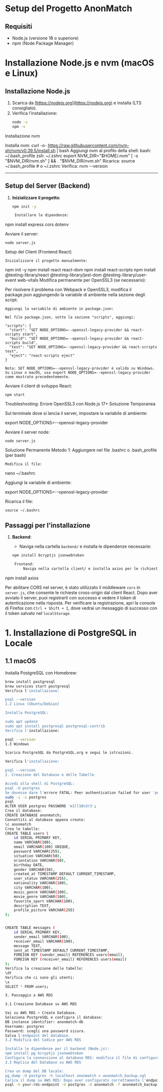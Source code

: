 # Setup del Progetto AnonMatch

## Requisiti

- Node.js (versione 18 o superiore)
- npm (Node Package Manager)

# Installazione Node.js e nvm (macOS e Linux)

## Installazione Node.js
1. Scarica da [https://nodejs.org](https://nodejs.org) e installa (LTS consigliato).
2. Verifica l'installazione:
   ```bash
   node -v
   npm -v
Installazione nvm

Installa nvm:
curl -o- https://raw.githubusercontent.com/nvm-sh/nvm/v0.39.5/install.sh | bash
Aggiungi nvm al profilo della shell:
bash: ~/.bash_profile
zsh: ~/.zshrc
export NVM_DIR="$HOME/.nvm"
[ -s "$NVM_DIR/nvm.sh" ] && \. "$NVM_DIR/nvm.sh"
Ricarica:
source ~/.bash_profile  # o ~/.zshrc
Verifica:
nvm --version


---

## Setup del Server (Backend)

1. **Inizializzare il progetto**:

   ```bash
   npm init -y

    Installare le dipendenze:

npm install express cors dotenv

Avviare il server:

    node server.js

Setup del Client (Frontend React)

    Inizializzare il progetto manualmente:

npm init -y
npm install react react-dom
npm install react-scripts
npm install @testing-library/react @testing-library/jest-dom @testing-library/user-event web-vitals
Modifica permanente per OpenSSL3 (se necessario):

Per risolvere il problema con Webpack e OpenSSL3, modifica il package.json aggiungendo la variabile di ambiente nella sezione degli script:

    Aggiungi la variabile di ambiente in package.json:

    Nel file package.json, sotto la sezione "scripts", aggiungi:

    "scripts": {
      "start": "SET NODE_OPTIONS=--openssl-legacy-provider && react-scripts start",
      "build": "SET NODE_OPTIONS=--openssl-legacy-provider && react-scripts build",
      "test": "SET NODE_OPTIONS=--openssl-legacy-provider && react-scripts test",
      "eject": "react-scripts eject"
    }

    Nota: SET NODE_OPTIONS=--openssl-legacy-provider è valido su Windows. Su Linux o macOS, usa export NODE_OPTIONS=--openssl-legacy-provider come mostrato precedentemente.

Avviare il client di sviluppo React:

    npm start

Troubleshooting: Errore OpenSSL3 con Node.js 17+
Soluzione Temporanea

Sul terminale dove si lancia il server, impostare la variabile di ambiente:

export NODE_OPTIONS=--openssl-legacy-provider

Avviare il server node:

    node server.js    

Soluzione Permanente
Metodo 1: Aggiungere nel file .bashrc o .bash_profile (per bash)

    Modifica il file:

nano ~/.bashrc

Aggiungi la variabile di ambiente:

export NODE_OPTIONS=--openssl-legacy-provider

Ricarica il file:

    source ~/.bashrc

## Passaggi per l'installazione

1. **Backend**:
   - Naviga nella cartella `backend/` e installa le dipendenze necessarie:
   
   ```bash
   npm install bcryptjs jsonwebtoken

    Frontend:
        Naviga nella cartella client/ e installa axios per le richieste HTTP:

npm install axios

Per abilitare CORS nel server, è stato utilizzato il middleware `cors` in `server.js`, che consente le richieste cross-origin dal client React. Dopo aver avviato il server, puoi registrarti con successo e vedere il token di autenticazione nella risposta. Per verificare la registrazione, apri la console di Firefox con `Ctrl + Shift + I`, dove vedrai un messaggio di successo con il token salvato nel `localStorage`.

# 1. Installazione di PostgreSQL in Locale

## 1.1 macOS
Installa PostgreSQL con Homebrew:

```bash
brew install postgresql
brew services start postgresql
Verifica l'installazione:

psql --version
1.2 Linux (Ubuntu/Debian)

Installa PostgreSQL:

sudo apt update
sudo apt install postgresql postgresql-contrib
Verifica l'installazione:

psql --version
1.3 Windows

Scarica PostgreSQL da PostgreSQL.org e segui le istruzioni.

Verifica l'installazione:

psql --version
2. Creazione del Database e delle Tabelle

Accedi alla shell di PostgreSQL:
psql -U postgres
Se dovesse dare l'errore FATAL: Peer authentication failed for user 'postgres', bisogna autenticarsi come postgres
sudo -i -u postgres
psql
ALTER USER postgres PASSWORD 'm1ll10n3r3';
Crea il database:
CREATE DATABASE anonmatch;
Connettiti al database appena creato:
\c anonmatch
Crea le tabelle:
CREATE TABLE users (
    id SERIAL PRIMARY KEY,
    name VARCHAR(100),
    email VARCHAR(100) UNIQUE,
    password VARCHAR(255),
    situation VARCHAR(50),
    orientation VARCHAR(50),
    birthday DATE,
    gender VARCHAR(50),
    created_at TIMESTAMP DEFAULT CURRENT_TIMESTAMP,
    user_status VARCHAR(255),
    nationality VARCHAR(100),
    city VARCHAR(100),
    music_genre VARCHAR(100),
    movie_genre VARCHAR(100),
    favorite_sport VARCHAR(100),
    description TEXT,
    profile_picture VARCHAR(255)
);


CREATE TABLE messages (
    id SERIAL PRIMARY KEY,
    sender_email VARCHAR(100),
    receiver_email VARCHAR(100),
    message TEXT,
    sent_at TIMESTAMP DEFAULT CURRENT_TIMESTAMP,
    FOREIGN KEY (sender_email) REFERENCES users(email),
    FOREIGN KEY (receiver_email) REFERENCES users(email)
);
Verifica la creazione delle tabelle:
\dt
Verifica che ci sono gli utenti:
\x
SELECT * FROM users;

3. Passaggio a AWS RDS

3.1 Creazione Database su AWS RDS

Vai su AWS RDS > Create Database.
Seleziona PostgreSQL e configura il database:
DB instance identifier: anonmatch-db
Username: postgres
Password: scegli una password sicura.
Salva l'endpoint del database.
3.2 Modifica del Codice per AWS RDS

Installa le dipendenze per il backend (Node.js):
npm install pg bcryptjs jsonwebtoken
Configura la connessione al database RDS: modifica il file di configurazione per collegarti al database su AWS RDS (es. server.js).
3.3 Replica del Database su AWS RDS

Crea un dump del DB locale:
pg_dump -U postgres -h localhost anonmatch > anonmatch_backup.sql
Carica il dump su AWS RDS: Dopo aver configurato correttamente l'endpoint e le credenziali, carica il backup nel database di AWS RDS:
psql -h your-rds-endpoint -U postgres -d anonmatch -f anonmatch_backup.sql
